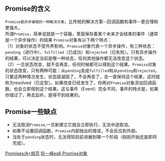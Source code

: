 ## Promise的含义  
`Promise是异步编程的一种解决方案`，比传统的解决方案--回调函数和事件--更合理和更强大。  
所谓`Promise`，简单说就是一个容器，里面保存着某个未来才会结束的事件（通常是一个异步操作）的结果
`Promise`对象有以下两个特点：  
（1）对象的状态不受外界影响。`Promise`对象代表一个异步操作，有三种状态：`pending`（进行中）、`fulfilled`（已成功）和`rejected`（已失败）。只有异步操作的结果，可以决定当前是哪一种状态，任何其他操作都无法改变这个状态。   
（2）一旦状态改变，就不会再变，任何时候都可以得到这个结果。`Promise`对象的状态改变，只有两种可能：从`pending`变成`fulfilled`和从`pending`和`rejected`。只要这两种情况发生，状态就凝固了，不会再变了，会一直保持这个结果，这时就称为resolved（已定型）。如果改变已经发生了，你再对`Promise`对象添加回调函数，也会立即得到这个结果。这与事件（Event）完全不同，事件的特点是，如果你错过了，再去监听，是得不到结果的。  

## Promise一些缺点  
* 无法取消`Promise`,一旦新建立它就会立即执行，无法中途取消。  
* 如果不设置回调函数，`Promise`内部抛出的错误，不会反应到外部。  
* 当处于`pending`状态时，无法得知目前进展到哪一个阶段（刚刚开始还是即将完成）。



[Promises/A+规范](https://www.ituring.com.cn/article/66566)
[阮一峰es6 Promise对象](https://es6.ruanyifeng.com/#docs/promise)   
